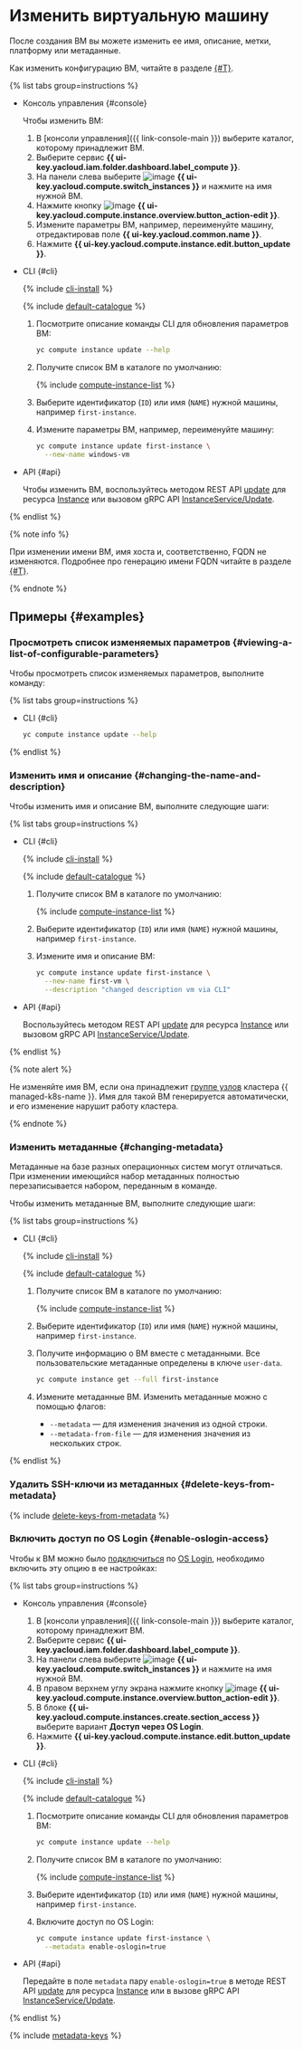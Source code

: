 # Изменить виртуальную машину

После создания ВМ вы можете изменить ее имя, описание, метки, платформу или метаданные.

Как изменить конфигурацию ВМ, читайте в разделе [{#T}](vm-update-resources.md).

{% list tabs group=instructions %}

- Консоль управления {#console}

  Чтобы изменить ВМ:
  1. В [консоли управления]({{ link-console-main }}) выберите каталог, которому принадлежит ВМ.
  1. Выберите сервис **{{ ui-key.yacloud.iam.folder.dashboard.label_compute }}**.
  1. На панели слева выберите ![image](../../../_assets/console-icons/server.svg) **{{ ui-key.yacloud.compute.switch_instances }}** и нажмите на имя нужной ВМ.
  1. Нажмите кнопку ![image](../../../_assets/pencil.svg) **{{ ui-key.yacloud.compute.instance.overview.button_action-edit }}**.
  1. Измените параметры ВМ, например, переименуйте машину, отредактировав поле **{{ ui-key.yacloud.common.name }}**.
  1. Нажмите **{{ ui-key.yacloud.compute.instance.edit.button_update }}**.

- CLI {#cli}

  {% include [cli-install](../../../_includes/cli-install.md) %}

  {% include [default-catalogue](../../../_includes/default-catalogue.md) %}

  1. Посмотрите описание команды CLI для обновления параметров ВМ:

     ```bash
     yc compute instance update --help
     ```

  1. Получите список ВМ в каталоге по умолчанию:

     {% include [compute-instance-list](../../_includes_service/compute-instance-list.md) %}

  1. Выберите идентификатор (`ID`) или имя (`NAME`) нужной машины, например `first-instance`.
  1. Измените параметры ВМ, например, переименуйте машину:

     ```bash
     yc compute instance update first-instance \
       --new-name windows-vm
     ```

- API {#api}

  Чтобы изменить ВМ, воспользуйтесь методом REST API [update](../../api-ref/Instance/update.md) для ресурса [Instance](../../api-ref/Instance/) или вызовом gRPC API [InstanceService/Update](../../api-ref/grpc/instance_service.md#Update).

{% endlist %}

{% note info %}

При изменении имени ВМ, имя хоста и, соответственно, FQDN не изменяются. Подробнее про генерацию имени FQDN читайте в разделе [{#T}](../../concepts/network.md#hostname).

{% endnote %}

## Примеры {#examples}

### Просмотреть список изменяемых параметров {#viewing-a-list-of-configurable-parameters}

Чтобы просмотреть список изменяемых параметров, выполните команду:

{% list tabs group=instructions %}

- CLI {#cli}

  ```bash
  yc compute instance update --help
  ```

{% endlist %}

### Изменить имя и описание {#changing-the-name-and-description}

Чтобы изменить имя и описание ВМ, выполните следующие шаги:

{% list tabs group=instructions %}

- CLI {#cli}

  {% include [cli-install](../../../_includes/cli-install.md) %}

  {% include [default-catalogue](../../../_includes/default-catalogue.md) %}

  1. Получите список ВМ в каталоге по умолчанию:

     {% include [compute-instance-list](../../_includes_service/compute-instance-list.md) %}

  1. Выберите идентификатор (`ID`) или имя (`NAME`) нужной машины, например `first-instance`.
  1. Измените имя и описание ВМ:

     ```bash
     yc compute instance update first-instance \
       --new-name first-vm \
       --description "changed description vm via CLI"
     ```

- API {#api}

  Воспользуйтесь методом REST API [update](../../api-ref/Instance/update.md) для ресурса [Instance](../../api-ref/Instance/) или вызовом gRPC API [InstanceService/Update](../../api-ref/grpc/instance_service.md#Update).

{% endlist %}

{% note alert %}

Не изменяйте имя ВМ, если она принадлежит [группе узлов](../../../managed-kubernetes/concepts/index.md#node-group) кластера {{ managed-k8s-name }}. Имя для такой ВМ генерируется автоматически, и его изменение нарушит работу кластера.

{% endnote %}

### Изменить метаданные {#changing-metadata}

Метаданные на базе разных операционных систем могут отличаться. При изменении имеющийся набор метаданных полностью перезаписывается набором, переданным в команде.

Чтобы изменить метаданные ВМ, выполните следующие шаги:

{% list tabs group=instructions %}

- CLI {#cli}

  {% include [cli-install](../../../_includes/cli-install.md) %}

  {% include [default-catalogue](../../../_includes/default-catalogue.md) %}

  1. Получите список ВМ в каталоге по умолчанию:

     {% include [compute-instance-list](../../_includes_service/compute-instance-list.md) %}

  1. Выберите идентификатор (`ID`) или имя (`NAME`) нужной машины, например `first-instance`.
  1. Получите информацию о ВМ вместе с метаданными. Все пользовательские метаданные определены в ключе `user-data`.

     ```bash
     yc compute instance get --full first-instance
     ```

  1. Измените метаданные ВМ. Изменить метаданные можно с помощью флагов:
     * `--metadata` — для изменения значения из одной строки.
     * `--metadata-from-file` — для изменения значения из нескольких строк.

{% endlist %}

### Удалить SSH-ключи из метаданных {#delete-keys-from-metadata}

{% include [delete-keys-from-metadata](../../../_includes/compute/delete-keys-from-metadata.md) %}

### Включить доступ по OS Login {#enable-oslogin-access}

Чтобы к ВМ можно было [подключиться](../vm-connect/os-login.md) по [OS Login](../../../organization/concepts/os-login.md), необходимо включить эту опцию в ее настройках:

{% list tabs group=instructions %}

- Консоль управления {#console}

  1. В [консоли управления]({{ link-console-main }}) выберите каталог, которому принадлежит ВМ.
  1. Выберите сервис **{{ ui-key.yacloud.iam.folder.dashboard.label_compute }}**.
  1. На панели слева выберите ![image](../../../_assets/console-icons/server.svg) **{{ ui-key.yacloud.compute.switch_instances }}** и нажмите на имя нужной ВМ.
  1. В правом верхнем углу экрана нажмите кнопку ![image](../../../_assets/console-icons/pencil.svg) **{{ ui-key.yacloud.compute.instance.overview.button_action-edit }}**.
  1. В блоке **{{ ui-key.yacloud.compute.instances.create.section_access }}** выберите вариант **Доступ через OS Login**.
  1. Нажмите **{{ ui-key.yacloud.compute.instance.edit.button_update }}**.

- CLI {#cli}

  {% include [cli-install](../../../_includes/cli-install.md) %}

  {% include [default-catalogue](../../../_includes/default-catalogue.md) %}

  1. Посмотрите описание команды CLI для обновления параметров ВМ:

     ```bash
     yc compute instance update --help
     ```

  1. Получите список ВМ в каталоге по умолчанию:

     {% include [compute-instance-list](../../_includes_service/compute-instance-list.md) %}

  1. Выберите идентификатор (`ID`) или имя (`NAME`) нужной машины, например `first-instance`.

  1. Включите доступ по OS Login:

     ```bash
     yc compute instance update first-instance \
       --metadata enable-oslogin=true
     ```

- API {#api}

  Передайте в поле `metadata` пару `enable-oslogin=true` в методе REST API [update](../../api-ref/Instance/update.md) для ресурса [Instance](../../api-ref/Instance/) или в вызове gRPC API [InstanceService/Update](../../api-ref/grpc/instance_service.md#Update).

{% endlist %}

{% include [metadata-keys](../../../_includes/compute/metadata-keys.md) %}